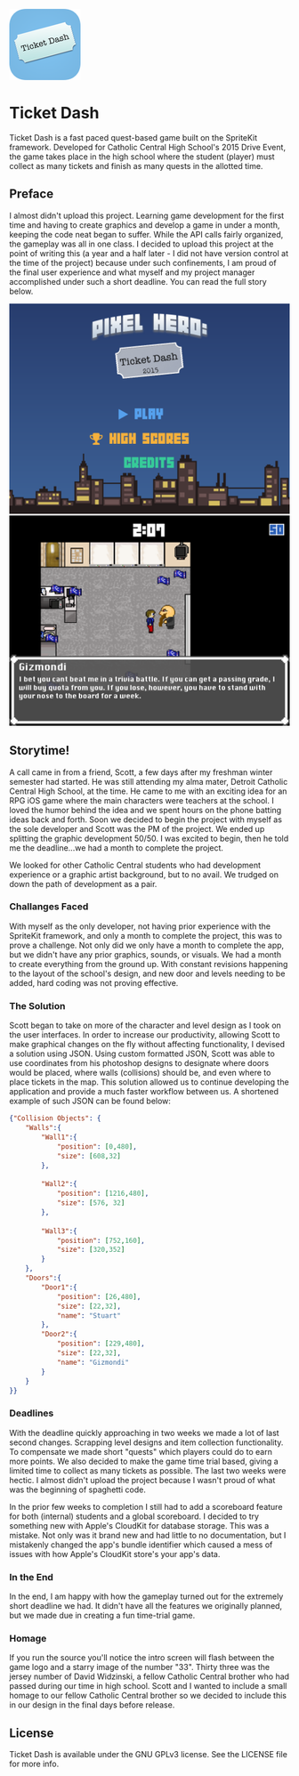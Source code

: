 ![Ticket Dash Logo](/Screenshots/AppIcon-sm.png?raw=true)

# Ticket Dash
Ticket Dash is a fast paced quest-based game built on the SpriteKit framework. Developed for Catholic Central High School's 2015 Drive Event, the game takes place in the high school where the student (player) must collect as many tickets and finish as many quests in the allotted time.

## Preface
I almost didn't upload this project. Learning game development for the first time and having to create graphics and develop a game in under a month, keeping the code neat began to suffer. While the API calls fairly organized, the gameplay was all in one class. I decided to upload this project at the point of writing this (a year and a half later - I did not have version control at the time of the project) because under such confinements, I am proud of the final user experience and what myself and my project manager accomplished under such a short deadline. You can read the full story below.

![Main Menu](/Screenshots/Main_Menu.png?raw=true)
![Gameplay](/Screenshots/Game_Play_Chat.png?raw=true)

## Storytime!
A call came in from a friend, Scott, a few days after my freshman winter semester had started. He was still attending my alma mater, Detroit Catholic Central High School, at the time. He came to me with an exciting idea for an RPG iOS game where the main characters were teachers at the school. I loved the humor behind the idea and we spent hours on the phone batting ideas back and forth. Soon we decided to begin the project with myself as the sole developer and Scott was the PM of the project. We ended up splitting the graphic development 50/50. I was excited to begin, then he told me the deadline...we had a month to complete the project.

We looked for other Catholic Central students who had development experience or a graphic artist background, but to no avail. We trudged on down the path of development as a pair.

### Challanges Faced
With myself as the only developer, not having prior experience with the SpriteKit framework, and only a month to complete the project, this was to prove a challenge. Not only did we only have a month to complete the app, but we didn't have any prior graphics, sounds, or visuals. We had a month to create everything from the ground up. With constant revisions happening to the layout of the school's design, and new door and levels needing to be added, hard coding was not proving effective.

### The Solution
Scott began to take on more of the character and level design as I took on the user interfaces. In order to increase our productivity, allowing Scott to make graphical changes on the fly without affecting functionality, I devised a solution using JSON. Using custom formatted JSON, Scott was able to use coordinates from his photoshop designs to designate where doors would be placed, where walls (collisions) should be, and even where to place tickets in the map. This solution allowed us to continue developing the application and provide a much faster workflow between us. A shortened example of such JSON can be found below:
```JSON
{"Collision Objects": {
    "Walls":{
        "Wall1":{
            "position": [0,480],
            "size": [608,32]
        },
        
        "Wall2":{
            "position": [1216,480],
            "size": [576, 32]
        },
        
        "Wall3":{
            "position": [752,160],
            "size": [320,352]
        }
    },
    "Doors":{
        "Door1":{
            "position": [26,480],
            "size": [22,32],
            "name": "Stuart"
        },
		"Door2":{
            "position": [229,480],
            "size": [22,32],
            "name": "Gizmondi"
        }
    }
}}
```

### Deadlines
With the deadline quickly approaching in two weeks we made a lot of last second changes. Scrapping level designs and item collection functionality. To compensate we made short "quests" which players could do to earn more points. We also decided to make the game time trial based, giving a limited time to collect as many tickets as possible. The last two weeks were hectic. I almost didn't upload the project because I wasn't proud of what was the beginning of spaghetti code.

In the prior few weeks to completion I still had to add a scoreboard feature for both (internal) students and a global scoreboard. I decided to try something new with Apple's CloudKit for database storage. This was a mistake. Not only was it brand new and had little to no documentation, but I mistakenly changed the app's bundle identifier which caused a mess of issues with how Apple's CloudKit store's your app's data.

### In the End
In the end, I am happy with how the gameplay turned out for the extremely short deadline we had. It didn't have all the features we originally planned, but we made due in creating a fun time-trial game.

### Homage
If you run the source you'll notice the intro screen will flash between the game logo and a starry image of the number "33". Thirty three was the jersey number of David Widzinski, a fellow Catholic Central brother who had passed during our time in high school. Scott and I wanted to include a small homage to our fellow Catholic Central brother so we decided to include this in our design in the final days before release.


## License
Ticket Dash is available under the GNU GPLv3 license. See the LICENSE file for more info.
